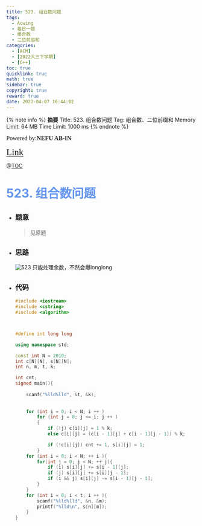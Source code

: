 ```yaml
---
title: 523. 组合数问题
tags:
  - Acwing
  - 每日一题
  - 组合数
  - 二位前缀和
categories:
  - [ACM]
  - [2022大三下学期]
  - [C++]
toc: true
quicklink: true
math: true
sidebar: true
copyright: true
reward: true
date: 2022-04-07 16:44:02
---
```



{% note info %}
**摘要**
Title: 523. 组合数问题
Tag: 组合数、二位前缀和
Memory Limit: 64 MB
Time Limit: 1000 ms
{% endnote %}
<!-- more -->

<font size=3 face=楷体>Powered by:**NEFU AB-IN**</font>

<font color=#FFA500 size=5 face=楷体>[Link](https://www.acwing.com/problem/content/525/)</font>

@[TOC](文章目录)

# <font color=#6495ED size=6>523. 组合数问题</font>

* ## <font size=4 face=粗体>题意</font>

  >见原题

* ## <font size=4 face=粗体>思路</font>

  ![523](https://oss.ab-in.cn/Pictures/523.png)
  只能处理余数，不然会爆longlong

* ## <font size=4 face=粗体>代码</font>

  ```cpp
  #include <iostream>
  #include <cstring>
  #include <algorithm>



  #define int long long

  using namespace std;

  const int N = 2010;
  int c[N][N], s[N][N];
  int n, m, t, k;

  int cnt;
  signed main(){
      
      scanf("%lld%lld", &t, &k);
      
      
      for (int i = 0; i < N; i ++ )
          for (int j = 0; j <= i; j ++ )
          {
              if (!j) c[i][j] = 1 % k;
              else c[i][j] = (c[i - 1][j] + c[i - 1][j - 1]) % k;

              if (!c[i][j]) cnt += 1, s[i][j] = 1;
          }
      for (int i = 0; i < N; ++ i ){
          for(int j = 0; j < N; ++ j){
              if (i) s[i][j] += s[i - 1][j];
              if (j) s[i][j] += s[i][j - 1];
              if (i && j) s[i][j] -= s[i - 1][j - 1];
          }
      }
      for (int i = 0; i < t; i ++ ){
          scanf("%lld%lld", &n, &m);
          printf("%lld\n", s[n][m]);
      }
  }
  ```